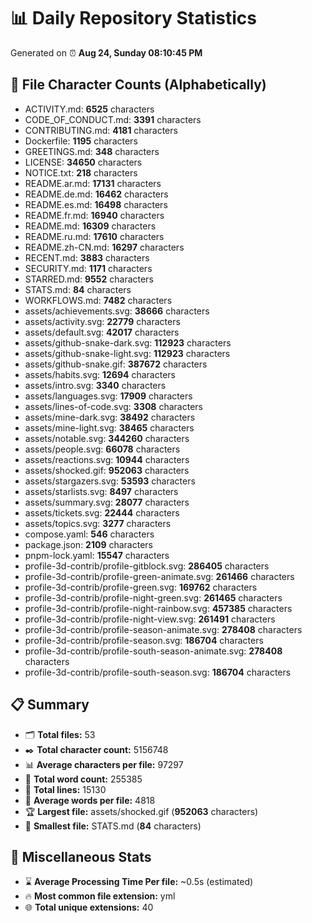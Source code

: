 # 📊 Daily Repository Statistics
Generated on ⏰ **Aug 24, Sunday 08:10:45 PM**

## 📂 File Character Counts (Alphabetically)
- ACTIVITY.md: **6525** characters
- CODE_OF_CONDUCT.md: **3391** characters
- CONTRIBUTING.md: **4181** characters
- Dockerfile: **1195** characters
- GREETINGS.md: **348** characters
- LICENSE: **34650** characters
- NOTICE.txt: **218** characters
- README.ar.md: **17131** characters
- README.de.md: **16462** characters
- README.es.md: **16498** characters
- README.fr.md: **16940** characters
- README.md: **16309** characters
- README.ru.md: **17610** characters
- README.zh-CN.md: **16297** characters
- RECENT.md: **3883** characters
- SECURITY.md: **1171** characters
- STARRED.md: **9552** characters
- STATS.md: **84** characters
- WORKFLOWS.md: **7482** characters
- assets/achievements.svg: **38666** characters
- assets/activity.svg: **22779** characters
- assets/default.svg: **42017** characters
- assets/github-snake-dark.svg: **112923** characters
- assets/github-snake-light.svg: **112923** characters
- assets/github-snake.gif: **387672** characters
- assets/habits.svg: **12694** characters
- assets/intro.svg: **3340** characters
- assets/languages.svg: **17909** characters
- assets/lines-of-code.svg: **3308** characters
- assets/mine-dark.svg: **38492** characters
- assets/mine-light.svg: **38465** characters
- assets/notable.svg: **344260** characters
- assets/people.svg: **66078** characters
- assets/reactions.svg: **10944** characters
- assets/shocked.gif: **952063** characters
- assets/stargazers.svg: **53593** characters
- assets/starlists.svg: **8497** characters
- assets/summary.svg: **28077** characters
- assets/tickets.svg: **22444** characters
- assets/topics.svg: **3277** characters
- compose.yaml: **546** characters
- package.json: **2109** characters
- pnpm-lock.yaml: **15547** characters
- profile-3d-contrib/profile-gitblock.svg: **286405** characters
- profile-3d-contrib/profile-green-animate.svg: **261466** characters
- profile-3d-contrib/profile-green.svg: **169762** characters
- profile-3d-contrib/profile-night-green.svg: **261465** characters
- profile-3d-contrib/profile-night-rainbow.svg: **457385** characters
- profile-3d-contrib/profile-night-view.svg: **261491** characters
- profile-3d-contrib/profile-season-animate.svg: **278408** characters
- profile-3d-contrib/profile-season.svg: **186704** characters
- profile-3d-contrib/profile-south-season-animate.svg: **278408** characters
- profile-3d-contrib/profile-south-season.svg: **186704** characters

## 📋 Summary
- 🗂️ **Total files:** 53
- ✒️ **Total character count:** 5156748
- 📊 **Average characters per file:** 97297
- 📝 **Total word count:** 255385
- 🧾 **Total lines:** 15130
- 📐 **Average words per file:** 4818
- 🏆 **Largest file:** assets/shocked.gif (**952063** characters)
- 🥉 **Smallest file:** STATS.md (**84** characters)

## 🌟 Miscellaneous Stats
- ⌛ **Average Processing Time Per file:** ~0.5s (estimated)
- 🔥 **Most common file extension:** yml
- 🌐 **Total unique extensions:** 40
